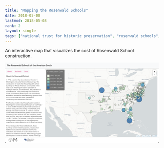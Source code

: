 ```yaml
---
title: "Mapping the Rosenwald Schools" 
date: 2018-05-08
lastmod: 2018-05-08
rank: 2
layout: single
tags: ["national trust for historic preservation", "rosenwald schools", "new maps plus", "leaflet"]
---
```


An interactive map that visualizes the cost of Rosenwald School construction.

[![rosenwald](rosenwald.png)](https://itspangler.github.io/Rosenwald-Schools/)